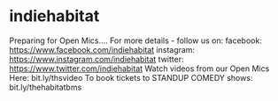 # indiehabitat

Preparing for Open Mics....
For more details - follow us on:
facebook: https://www.facebook.com/indiehabitat
instagram: https://www.instagram.com/indiehabitat
twitter: https://www.twitter.com/indiehabitat
Watch videos from our Open Mics Here: bit.ly/thsvideo
To book tickets to STANDUP COMEDY shows: bit.ly/thehabitatbms
